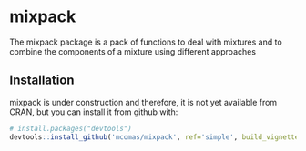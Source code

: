 # mixpack

The mixpack package is a pack of functions to deal with mixtures and to combine the components of a mixture using different approaches
## Installation

mixpack is under construction and therefore, it is not yet available from CRAN, but you can install it from github with:

```R
# install.packages("devtools")
devtools::install_github('mcomas/mixpack', ref='simple', build_vignettes = TRUE)
```
